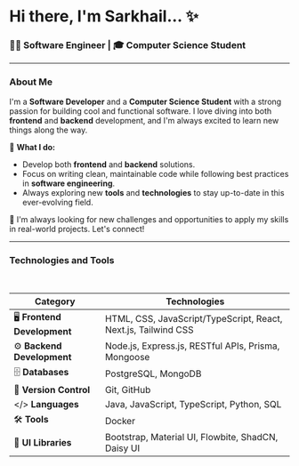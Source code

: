 # Hi there, I'm Sarkhail... ✨

### 👨‍💻 Software Engineer | 🎓 Computer Science Student

<hr>


### **About Me** 

I'm a **Software Developer** and a **Computer Science Student** with a strong passion for building cool and functional software. I love diving into both **frontend** and **backend** development, and I'm always excited to learn new things along the way.

🔧 **What I do:**
- Develop both **frontend** and **backend** solutions.
- Focus on writing clean, maintainable code while following best practices in **software engineering**.
- Always exploring new **tools** and **technologies** to stay up-to-date in this ever-evolving field.

🚀 I'm always looking for new challenges and opportunities to apply my skills in real-world projects. Let's connect!

---

### **Technologies and Tools**

<br>


| **Category**                | **Technologies**                                      |
|-----------------------------|-------------------------------------------------------|
| 🖥️ **Frontend Development** | HTML, CSS, JavaScript/TypeScript, React, Next.js, Tailwind CSS |
| ⚙️ **Backend Development**  | Node.js, Express.js, RESTful APIs, Prisma, Mongoose  |
| 🗄️ **Databases**            | PostgreSQL, MongoDB                                  |
| 🔗 **Version Control**      | Git, GitHub                                          |
| </> **Languages**           | Java, JavaScript, TypeScript, Python, SQL            |
| 🛠️ **Tools**                | Docker                                               |
| 🎨 **UI Libraries**         | Bootstrap, Material UI, Flowbite, ShadCN, Daisy UI   |

















